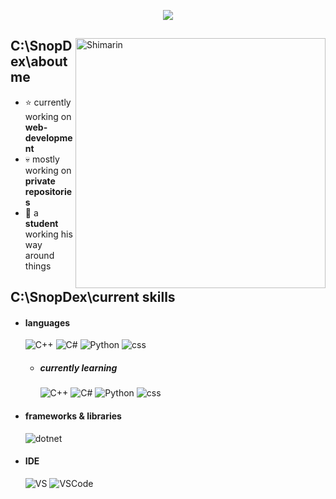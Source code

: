 <p align = center ><img src="https://imgur.com/SZalnVM.png"> </p>

<div>

<img align="right" width="400" alt="Shimarin" src="https://imgur.com/VuSI7Ik.png"/>

<h2> C:\SnopDex\aboutme </h2>
  
- ⭐ currently working on **web-development**
- 💀 mostly working on **private repositories**
- 👾 a **student** working his way around things
  
<h2> C:\SnopDex\current skills </h2>
  
- <h4> languages </h4>
  <img src = "https://img.shields.io/badge/C%2B%2B-00599C?style=for-the-badge&logo=c%2B%2B&logoColor=white" alt = "C++" />
  <img src = "https://img.shields.io/badge/C%23-239120?style=for-the-badge&logo=csharp&logoColor=white" alt = "C#" />
  <img src = "https://img.shields.io/badge/Python-FFD43B?style=for-the-badge&logo=python&logoColor=blue" alt = "Python" />
  <img src = "https://img.shields.io/badge/CSS3-1572B6?style=for-the-badge&logo=css3&logoColor=white" alt = "css" />
  
  - <h5> currently learning </h5>
      <img src = "https://img.shields.io/badge/C%2B%2B-00599C?style=for-the-badge&logo=c%2B%2B&logoColor=white" alt = "C++" />
      <img src = "https://img.shields.io/badge/C%23-239120?style=for-the-badge&logo=csharp&logoColor=white" alt = "C#" />
      <img src = "https://img.shields.io/badge/Python-FFD43B?style=for-the-badge&logo=python&logoColor=blue" alt = "Python" />
      <img src = "https://img.shields.io/badge/CSS3-1572B6?style=for-the-badge&logo=css3&logoColor=white" alt = "css" />
  
- <h4> frameworks & libraries </h4>
  <img src = "https://img.shields.io/badge/.NET-512BD4?style=for-the-badge&logo=dotnet&logoColor=white" alt = "dotnet" />

- <h4> IDE  </h4>
  <img src = "https://img.shields.io/badge/Visual_Studio-5C2D91?style=for-the-badge&logo=visual%20studio&logoColor=white" alt = "VS" />
  <img src = "https://img.shields.io/badge/Visual_Studio_Code-0078D4?style=for-the-badge&logo=visual%20studio%20code&logoColor=white" alt = "VSCode" />
  
  </br></br>
